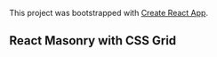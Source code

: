 This project was bootstrapped with [Create React App](https://github.com/facebook/create-react-app).

## React Masonry with CSS Grid